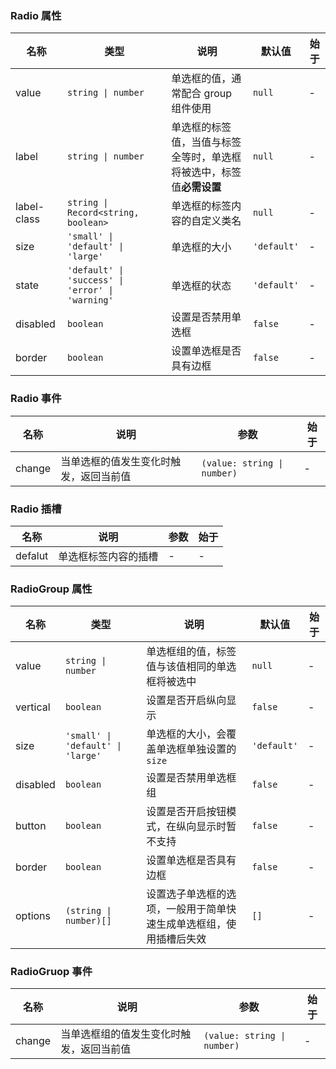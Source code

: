 ### Radio 属性

| 名称        | 类型                                             | 说明                                                                 | 默认值      | 始于 |
| ----------- | ------------------------------------------------ | -------------------------------------------------------------------- | ----------- | ---- |
| value       | `string \| number`                               | 单选框的值，通常配合 group 组件使用                                  | `null`      | -    |
| label       | `string \| number`                               | 单选框的标签值，当值与标签全等时，单选框将被选中，标签值**必需设置** | `null`      | -    |
| label-class | `string \| Record<string, boolean>`              | 单选框的标签内容的自定义类名                                         | `null`      | -    |
| size        | `'small' \| 'default' \| 'large'`                | 单选框的大小                                                         | `'default'` | -    |
| state       | `'default' \| 'success' \| 'error' \| 'warning'` | 单选框的状态                                                         | `'default'` | -    |
| disabled    | `boolean`                                        | 设置是否禁用单选框                                                   | `false`     | -    |
| border      | `boolean`                                        | 设置单选框是否具有边框                                               | `false`     | -    |

### Radio 事件

| 名称   | 说明                                   | 参数                        | 始于 |
| ------ | -------------------------------------- | --------------------------- | ---- |
| change | 当单选框的值发生变化时触发，返回当前值 | `(value: string \| number)` | -    |

### Radio 插槽

| 名称    | 说明                 | 参数 | 始于 |
| ------- | -------------------- | ---- | ---- |
| defalut | 单选框标签内容的插槽 | -    | -    |

### RadioGroup 属性

| 名称     | 类型                              | 说明                                                               | 默认值      | 始于 |
| -------- | --------------------------------- | ------------------------------------------------------------------ | ----------- | ---- |
| value    | `string \| number`                | 单选框组的值，标签值与该值相同的单选框将被选中                     | `null`      | -    |
| vertical | `boolean`                         | 设置是否开启纵向显示                                               | `false`     | -    |
| size     | `'small' \| 'default' \| 'large'` | 单选框的大小，会覆盖单选框单独设置的 `size`                        | `'default'` | -    |
| disabled | `boolean`                         | 设置是否禁用单选框组                                               | `false`     | -    |
| button   | `boolean`                         | 设置是否开启按钮模式，在纵向显示时暂不支持                         | `false`     | -    |
| border   | `boolean`                         | 设置单选框是否具有边框                                             | `false`     | -    |
| options  | `(string \| number)[]`            | 设置选子单选框的选项，一般用于简单快速生成单选框组，使用插槽后失效 | `[]`        | -    |

### RadioGruop 事件

| 名称   | 说明                                     | 参数                        | 始于 |
| ------ | ---------------------------------------- | --------------------------- | ---- |
| change | 当单选框组的值发生变化时触发，返回当前值 | `(value: string \| number)` | -    |
